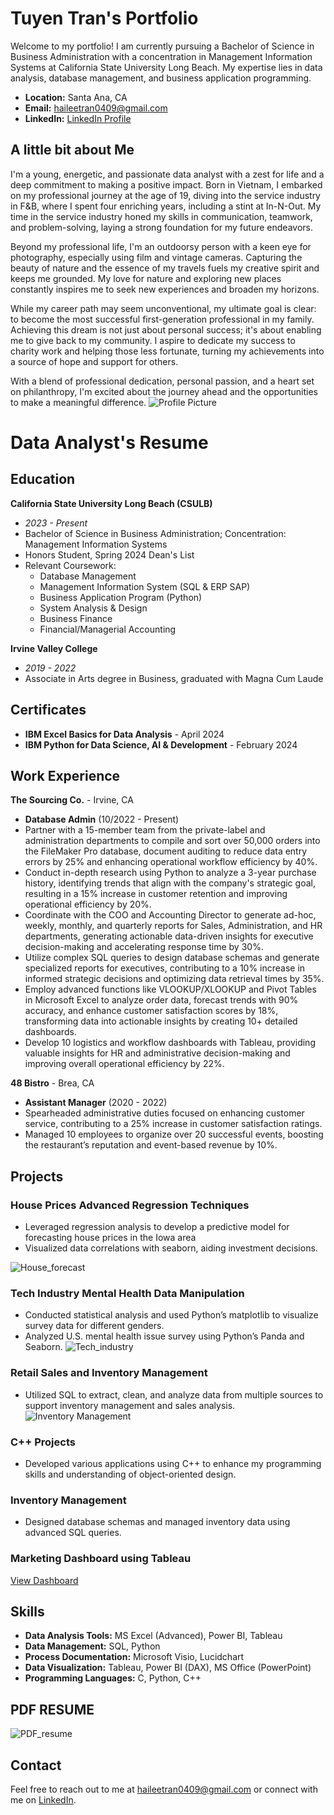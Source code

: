 # Tuyen Tran's Portfolio

Welcome to my portfolio! I am currently pursuing a Bachelor of Science in Business Administration with a concentration in Management Information Systems at California State University Long Beach. My expertise lies in data analysis, database management, and business application programming. 
- **Location:** Santa Ana, CA
- **Email:** [haileetran0409@gmail.com](mailto:haileetran0409@gmail.com)
- **LinkedIn:** [LinkedIn Profile](https://www.linkedin.com/in/haileetran)
  
## A little bit about Me

I'm a young, energetic, and passionate data analyst with a zest for life and a deep commitment to making a positive impact. Born in Vietnam, I embarked on my professional journey at the age of 19, diving into the service industry in F&B, where I spent four enriching years, including a stint at In-N-Out. My time in the service industry honed my skills in communication, teamwork, and problem-solving, laying a strong foundation for my future endeavors.

Beyond my professional life, I'm an outdoorsy person with a keen eye for photography, especially using film and vintage cameras. Capturing the beauty of nature and the essence of my travels fuels my creative spirit and keeps me grounded. My love for nature and exploring new places constantly inspires me to seek new experiences and broaden my horizons.

While my career path may seem unconventional, my ultimate goal is clear: to become the most successful first-generation professional in my family. Achieving this dream is not just about personal success; it's about enabling me to give back to my community. I aspire to dedicate my success to charity work and helping those less fortunate, turning my achievements into a source of hope and support for others.

With a blend of professional dedication, personal passion, and a heart set on philanthropy, I'm excited about the journey ahead and the opportunities to make a meaningful difference.
![Profile Picture](/assets/img/profile_picture.jpeg)

# Data Analyst's Resume 
## Education

**California State University Long Beach (CSULB)**
- *2023 - Present*
- Bachelor of Science in Business Administration; Concentration: Management Information Systems
- Honors Student, Spring 2024 Dean's List
- Relevant Coursework:
  - Database Management
  - Management Information System (SQL & ERP SAP)
  - Business Application Program (Python)
  - System Analysis & Design
  - Business Finance
  - Financial/Managerial Accounting

**Irvine Valley College**
- *2019 - 2022*
- Associate in Arts degree in Business, graduated with Magna Cum Laude

## Certificates 

- **IBM Excel Basics for Data Analysis** - April 2024
- **IBM Python for Data Science, AI & Development** - February 2024

## Work Experience

**The Sourcing Co.** - Irvine, CA
- **Database Admin** (10/2022 - Present)
-	Partner with a 15-member team from the private-label and administration departments to compile and sort over 50,000 orders into the FileMaker Pro database, document auditing to reduce data entry errors by 25% and enhancing operational workflow efficiency by 40%.
-	Conduct in-depth research using Python to analyze a 3-year purchase history, identifying trends that align with the company's strategic goal, resulting in a 15% increase in customer retention and improving operational efficiency by 20%.
-	Coordinate with the COO and Accounting Director to generate ad-hoc, weekly, monthly, and quarterly reports for Sales, Administration, and HR departments, generating actionable data-driven insights for executive decision-making and accelerating response time by 30%.
-	Utilize complex SQL queries to design database schemas and generate specialized reports for executives, contributing to a 10% increase in informed strategic decisions and optimizing data retrieval times by 35%.
-	Employ advanced functions like VLOOKUP/XLOOKUP and Pivot Tables in Microsoft Excel to analyze order data, forecast trends with 90% accuracy, and enhance customer satisfaction scores by 18%, transforming data into actionable insights by creating 10+ detailed dashboards.
-	Develop 10 logistics and workflow dashboards with Tableau, providing valuable insights for HR and administrative decision-making and improving overall operational efficiency by 22%.


**48 Bistro** - Brea, CA
- **Assistant Manager** (2020 - 2022)
- Spearheaded administrative duties focused on enhancing customer service, contributing to a 25% increase in customer satisfaction ratings.
-	Managed 10 employees to organize over 20 successful events, boosting the restaurant’s reputation and event-based revenue by 10%.

## Projects

### House Prices Advanced Regression Techniques 				     
- Leveraged regression analysis to develop a predictive model for forecasting house prices in the Iowa area
- Visualized data correlations with seaborn, aiding investment decisions.
  
![House_forecast](/assets/img/house_prices.jpg)

### Tech Industry Mental Health Data Manipulation
- Conducted statistical analysis and used Python’s matplotlib to visualize survey data for different genders.
- Analyzed U.S. mental health issue survey using Python’s Panda and Seaborn.
![Tech_industry](/assets/img/tech_industry.jpg)
  
### Retail Sales and Inventory Management
- Utilized SQL to extract, clean, and analyze data from multiple sources to support inventory management and sales analysis.
![Inventory Management](/assets/img/inventory_management.png)

### C++ Projects
- Developed various applications using C++ to enhance my programming skills and understanding of object-oriented design.
  
### Inventory Management
- Designed database schemas and managed inventory data using advanced SQL queries.
  
### Marketing Dashboard using Tableau
[View Dashboard](https://public.tableau.com/views/MarketingDashboard_17177435198390/LinkedInDashboard?:language=en-US&:sid=&:display_count=n&:origin=viz_share_link)

## Skills

- **Data Analysis Tools:** MS Excel (Advanced), Power BI, Tableau
- **Data Management:** SQL, Python
- **Process Documentation:** Microsoft Visio, Lucidchart
- **Data Visualization:** Tableau, Power BI (DAX), MS Office (PowerPoint)
- **Programming Languages:** C, Python, C++

## PDF RESUME
![PDF_resume](/assets/img/resume.png)

## Contact

Feel free to reach out to me at [haileetran0409@gmail.com](mailto:haileetran0409@gmail.com) or connect with me on [LinkedIn](https://www.linkedin.com/in/haileetran).

